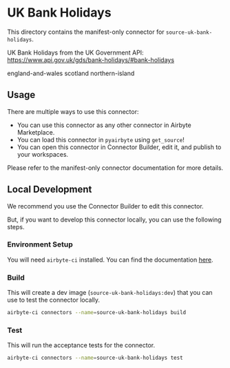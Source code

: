 # UK Bank Holidays
This directory contains the manifest-only connector for `source-uk-bank-holidays`.

UK Bank Holidays from the UK Government API: 
https://www.api.gov.uk/gds/bank-holidays/#bank-holidays

england-and-wales
scotland
northern-island 

## Usage
There are multiple ways to use this connector:
- You can use this connector as any other connector in Airbyte Marketplace.
- You can load this connector in `pyairbyte` using `get_source`!
- You can open this connector in Connector Builder, edit it, and publish to your workspaces.

Please refer to the manifest-only connector documentation for more details.

## Local Development
We recommend you use the Connector Builder to edit this connector.

But, if you want to develop this connector locally, you can use the following steps.

### Environment Setup
You will need `airbyte-ci` installed. You can find the documentation [here](airbyte-ci).

### Build
This will create a dev image (`source-uk-bank-holidays:dev`) that you can use to test the connector locally.
```bash
airbyte-ci connectors --name=source-uk-bank-holidays build
```

### Test
This will run the acceptance tests for the connector.
```bash
airbyte-ci connectors --name=source-uk-bank-holidays test
```

